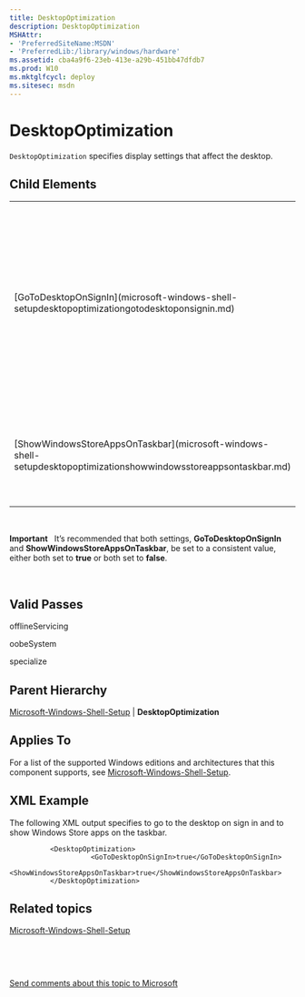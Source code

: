 ```yaml
---
title: DesktopOptimization
description: DesktopOptimization
MSHAttr:
- 'PreferredSiteName:MSDN'
- 'PreferredLib:/library/windows/hardware'
ms.assetid: cba4a9f6-23eb-413e-a29b-451bb47dfdb7
ms.prod: W10
ms.mktglfcycl: deploy
ms.sitesec: msdn
---
```


# DesktopOptimization


`DesktopOptimization` specifies display settings that affect the desktop.

## Child Elements


<table>
<colgroup>
<col width="50%" />
<col width="50%" />
</colgroup>
<tbody>
<tr class="odd">
<td><p>[GoToDesktopOnSignIn](microsoft-windows-shell-setupdesktopoptimizationgotodesktoponsignin.md)</p></td>
<td><p>Specifies to go to the desktop instead of Start Screen when signing in or when all the apps on a screen are closed.</p></td>
</tr>
<tr class="even">
<td><p>[ShowWindowsStoreAppsOnTaskbar](microsoft-windows-shell-setupdesktopoptimizationshowwindowsstoreappsontaskbar.md)</p></td>
<td><p>Specifies to show Windows Store apps on the taskbar.</p></td>
</tr>
</tbody>
</table>

 

**Important**  
It’s recommended that both settings, **GoToDesktopOnSignIn** and **ShowWindowsStoreAppsOnTaskbar**, be set to a consistent value, either both set to **true** or both set to **false**.

 

## Valid Passes


offlineServicing

oobeSystem

specialize

## Parent Hierarchy


[Microsoft-Windows-Shell-Setup](microsoft-windows-shell-setup.md) | **DesktopOptimization**

## Applies To


For a list of the supported Windows editions and architectures that this component supports, see [Microsoft-Windows-Shell-Setup](microsoft-windows-shell-setup.md).

## XML Example


The following XML output specifies to go to the desktop on sign in and to show Windows Store apps on the taskbar.

``` syntax
          <DesktopOptimization>
                    <GoToDesktopOnSignIn>true</GoToDesktopOnSignIn>
                    <ShowWindowsStoreAppsOnTaskbar>true</ShowWindowsStoreAppsOnTaskbar>
          </DesktopOptimization>
```

## Related topics


[Microsoft-Windows-Shell-Setup](microsoft-windows-shell-setup.md)

 

 

[Send comments about this topic to Microsoft](mailto:wsddocfb@microsoft.com?subject=Documentation%20feedback%20%5Bp_unattend\p_unattend%5D:%20DesktopOptimization%20%20RELEASE:%20%2810/3/2016%29&body=%0A%0APRIVACY%20STATEMENT%0A%0AWe%20use%20your%20feedback%20to%20improve%20the%20documentation.%20We%20don't%20use%20your%20email%20address%20for%20any%20other%20purpose,%20and%20we'll%20remove%20your%20email%20address%20from%20our%20system%20after%20the%20issue%20that%20you're%20reporting%20is%20fixed.%20While%20we're%20working%20to%20fix%20this%20issue,%20we%20might%20send%20you%20an%20email%20message%20to%20ask%20for%20more%20info.%20Later,%20we%20might%20also%20send%20you%20an%20email%20message%20to%20let%20you%20know%20that%20we've%20addressed%20your%20feedback.%0A%0AFor%20more%20info%20about%20Microsoft's%20privacy%20policy,%20see%20http://privacy.microsoft.com/default.aspx. "Send comments about this topic to Microsoft")





